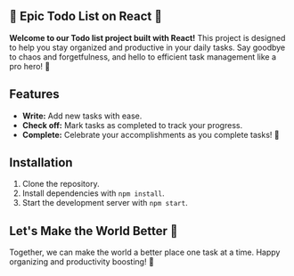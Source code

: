 ## 🌟 Epic Todo List on React 🚀

**Welcome to our Todo list project built with React!** This project is designed to help you stay organized and productive in your daily tasks. Say goodbye to chaos and forgetfulness, and hello to efficient task management like a pro hero! 💼

## Features

- **Write:** Add new tasks with ease.
- **Check off:** Mark tasks as completed to track your progress.
- **Complete:** Celebrate your accomplishments as you complete tasks! 🌈

## Installation

1. Clone the repository.
2. Install dependencies with `npm install`.
3. Start the development server with `npm start`.

## Let's Make the World Better 💪

Together, we can make the world a better place one task at a time. Happy organizing and productivity boosting! 🌟
